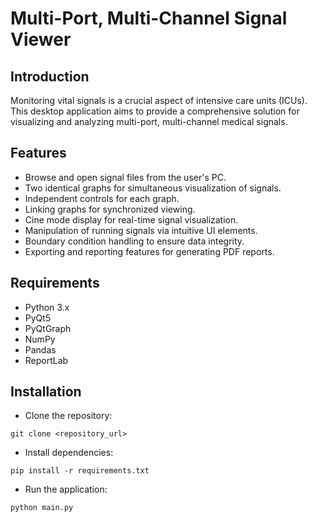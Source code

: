 # Multi-Port, Multi-Channel Signal Viewer
## Introduction
Monitoring vital signals is a crucial aspect of intensive care units (ICUs). This desktop application aims to provide a comprehensive solution for visualizing and analyzing multi-port, multi-channel medical signals.

## Features
* Browse and open signal files from the user's PC.
* Two identical graphs for simultaneous visualization of signals.
* Independent controls for each graph.
* Linking graphs for synchronized viewing.
* Cine mode display for real-time signal visualization.
* Manipulation of running signals via intuitive UI elements.
* Boundary condition handling to ensure data integrity.
* Exporting and reporting features for generating PDF reports.
## Requirements
* Python 3.x
* PyQt5
* PyQtGraph
* NumPy
* Pandas
* ReportLab
## Installation
* Clone the repository:
```
git clone <repository_url>
```
* Install dependencies:
```
pip install -r requirements.txt
```
* Run the application:
```
python main.py
```
